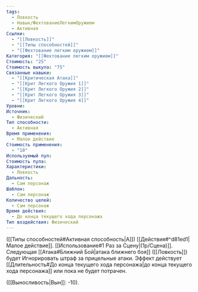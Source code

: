 ```yaml
---
tags:
  - Ловкость
  - Навык/ФехтованиеЛегкимОружием
  - Активная
Ссылки:
  - "[[Ловкость]]"
  - "[[Типы способностей]]"
  - "[[Фехтование легким оружием]]"
Категория: "[[Фехтование легким оружием]]"
Стоимость: "25"
Стоимость выкупа: "75"
Связанные навыки:
  - "[[Критическая Атака]]"
  - "[[Крит Легкого Оружия 1]]"
  - "[[Крит Легкого Оружия 2]]"
  - "[[Крит Легкого Оружия 3]]"
  - "[[Крит Легкого Оружия 4]]"
Уровни: 
Источник:
  - Физический
Тип способности:
  - Активная
Время применения:
  - Малое действие
Стоимость применения:
  - "10"
Используемый пул: 
Стоимость пула: 
Характеристики:
  - Ловкость
Дальность:
  - Сам персонаж
Шаблон:
  - Сам персонаж
Количество целей:
  - Сам персонаж
Время действия:
  - До конца текущего хода персонажа
Тип воздействия: Физический
---
```

([[Типы способностей#Активная способность|А]]) [[Действия#^d81ed1|Малое действие]]. [[Использование#1 Раз за Сцену|(1р/Сцена)]]. Следующая [[Атака#Ближний Бой|атака ближнего боя]] ([[Ловкость]]) будет Игнорировать штраф за прицельные атаки. Эффект действует [[Длительность#До конца текущего хода персонажа|до конца текущего хода персонажа]] или пока не будет потрачен. 

([[Выносливость|Вын]]: -10).